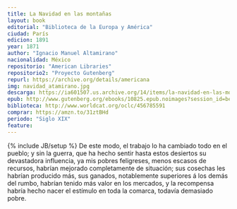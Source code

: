 ```yaml
---
title: La Navidad en las montañas
layout: book
editorial: "Biblioteca de la Europa y América"
ciudad: París
edicion: 1891
year: 1871
author: "Ignacio Manuel Altamirano"
nacionalidad: México
repositorio: "American Libraries"
repositorio2: "Proyecto Gutenberg"
repurl: https://archive.org/details/americana
img: navidad_atamirano.jpg
descarga: https://ia601507.us.archive.org/14/items/la-navidad-en-las-montanas/La%20Navidad%20en%20las%20monta%C3%B1as.pdf
epub: http://www.gutenberg.org/ebooks/10825.epub.noimages?session_id=bed68536272340d9f8ff6e3cb45c802e897df2ce
biblioteca: http://www.worldcat.org/oclc/456785591
comprar: https://amzn.to/31ztBHd
periodo: "Siglo XIX"
feature: 
---
```

{% include JB/setup %}
De este modo, el trabajo lo ha cambiado todo en el pueblo; y sin la guerra, que ha hecho sentir hasta estos desiertos su devastadora influencia, ya mis pobres feligreses, menos escasos de recursos, habrían mejorado completamente de situación; sus cosechas les habrían producido más, sus ganados, notablemente superiores á los demás del rumbo, habrían tenido más valor en los mercados, y la recompensa habría hecho nacer el estímulo en toda la comarca, todavía demasiado pobre.
